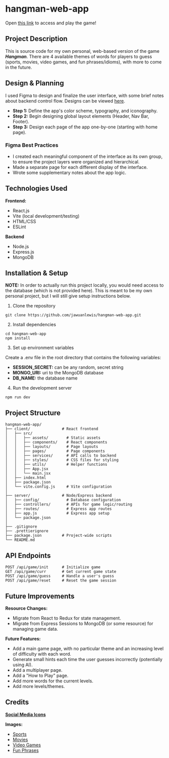 # hangman-web-app

Open [this link](https://hangman-web-app-466f2d94c639.herokuapp.com/) to access and play the game!




## Project Description

This is source code for my own personal, web-based version of the game **_Hangman_**.
There are 4 available themes of words for players to guess (sports, movies, video games, and fun phrases/idioms), with more to come in the future.




## Design & Planning

I used Figma to design and finalize the user interface, with some brief notes about backend control flow. Designs can be viewed [here](https://www.figma.com/design/tOop8Aqlh0zycbjdERI0Ut/Hangman?node-id=0-1&t=uR8s9pxzcX4Zwzt0-1).

- **Step 1:** Define the app's color scheme, typography, and iconography.
- **Step 2:** Begin designing global layout elements (Header, Nav Bar, Footer).
- **Step 3:** Design each page of the app one-by-one (starting with home page).

### Figma Best Practices

- I created each meaningful component of the interface as its own group, to ensure the project layers were organized and hierarchical.
- Made a separate page for each different display of the interface.
- Wrote some supplementary notes about the app logic.




## Technologies Used

**Frontend:**
- React.js
- Vite (local development/testing)
- HTML/CSS
- ESLint

**Backend**
- Node.js
- Express.js
- MongoDB




## Installation & Setup

**NOTE:** In order to actually run this project locally, you would need access to the database (which is not provided here). This is meant to be my own personal project, but I will still give setup instructions below.

1. Clone the repository

```
git clone https://github.com/jawuanlewis/hangman-web-app.git
```

2. Install dependencies

```
cd hangman-web-app
npm install
```

3. Set up environment variables

Create a .env file in the root directory that contains the following variables:

- **SESSION_SECRET:** can be any random, secret string
- **MONGO_URI:** uri to the MongoDB database
- **DB_NAME:** the database name

4. Run the development server

```
npm run dev
```




## Project Structure

```
hangman-web-app/
├── client/              # React frontend
│   ├── src/
│   │   ├── assets/        # Static assets
│   │   ├── components/    # React components
│   │   ├── layouts/       # Page layouts
│   │   ├── pages/         # Page components
│   │   ├── services/      # API calls to backend
│   │   ├── styles/        # CSS files for styling
│   │   ├── utils/         # Helper functions
│   │   ├── App.jsx
│   │   └── main.jsx
│   ├── index.html
│   ├── package.json
│   └── vite.config.js     # Vite configuration
│
├── server/              # Node/Express backend
│   ├── config/            # Database configuration
│   ├── controllers/       # APIs for game logic/routing
│   ├── routes/            # Express app routes
│   ├── app.js             # Express app setup
│   └── package.json
│
├── .gitignore
├── .prettierignore
├── package.json         # Project-wide scripts
└── README.md
```




## API Endpoints

```
POST /api/game/init      # Initialize game
GET /api/game/curr       # Get current game state
POST /api/game/guess     # Handle a user's guess
POST /api/game/reset     # Reset the game session
```




## Future Improvements

**Resource Changes:**

- Migrate from React to Redux for state management.
- Migrate from Express Sessions to MongoDB (or some resource) for managing game data.

**Future Features:**

- Add a main game page, with no particular theme and an increasing level of difficulty with each word.
- Generate small hints each time the user guesses incorrectly (potentially using AI).
- Add a multiplayer page.
- Add a "How to Play" page.
- Add more words for the current levels.
- Add more levels/themes.




## Credits

**[Social Media Icons](https://icons8.com)** 

**Images:**

- [Sports](https://wearecardinals.com/1068/showcase/is-your-sport-really-a-sport/)
- [Movies](https://www.istockphoto.com/illustrations/movie-logo)
- [Video Games](https://www.shutterstock.com/search/game-tech-zone?image_type=illustration)
- [Fun Phrases](https://www.forbes.com/sites/shephyken/2021/10/03/choose-your-words-wisely-the-right-words-matter/?sh=7eb868e35f49&utm_source=zulars.com/)
